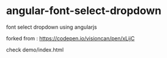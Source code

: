 # angular-font-select-dropdown
font select dropdown using angularjs

forked from : https://codepen.io/visioncan/pen/xLijC

check demo/index.html
